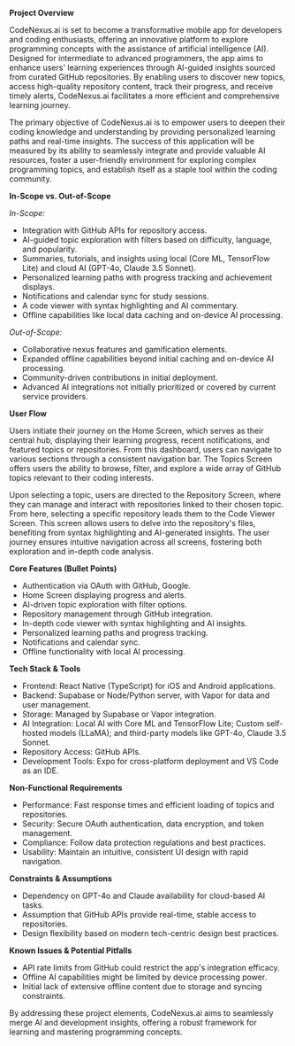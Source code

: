 **Project Overview**

CodeNexus.ai is set to become a transformative mobile app for developers and coding enthusiasts, offering an innovative platform to explore programming concepts with the assistance of artificial intelligence (AI). Designed for intermediate to advanced programmers, the app aims to enhance users' learning experiences through AI-guided insights sourced from curated GitHub repositories. By enabling users to discover new topics, access high-quality repository content, track their progress, and receive timely alerts, CodeNexus.ai facilitates a more efficient and comprehensive learning journey.

The primary objective of CodeNexus.ai is to empower users to deepen their coding knowledge and understanding by providing personalized learning paths and real-time insights. The success of this application will be measured by its ability to seamlessly integrate and provide valuable AI resources, foster a user-friendly environment for exploring complex programming topics, and establish itself as a staple tool within the coding community.

**In-Scope vs. Out-of-Scope**

*In-Scope:*
- Integration with GitHub APIs for repository access.
- AI-guided topic exploration with filters based on difficulty, language, and popularity.
- Summaries, tutorials, and insights using local (Core ML, TensorFlow Lite) and cloud AI (GPT-4o, Claude 3.5 Sonnet).
- Personalized learning paths with progress tracking and achievement displays.
- Notifications and calendar sync for study sessions.
- A code viewer with syntax highlighting and AI commentary.
- Offline capabilities like local data caching and on-device AI processing.

*Out-of-Scope:*
- Collaborative nexus features and gamification elements.
- Expanded offline capabilities beyond initial caching and on-device AI processing.
- Community-driven contributions in initial deployment.
- Advanced AI integrations not initially prioritized or covered by current service providers.

**User Flow**

Users initiate their journey on the Home Screen, which serves as their central hub, displaying their learning progress, recent notifications, and featured topics or repositories. From this dashboard, users can navigate to various sections through a consistent navigation bar. The Topics Screen offers users the ability to browse, filter, and explore a wide array of GitHub topics relevant to their coding interests.

Upon selecting a topic, users are directed to the Repository Screen, where they can manage and interact with repositories linked to their chosen topic. From here, selecting a specific repository leads them to the Code Viewer Screen. This screen allows users to delve into the repository's files, benefiting from syntax highlighting and AI-generated insights. The user journey ensures intuitive navigation across all screens, fostering both exploration and in-depth code analysis.

**Core Features (Bullet Points)**

- Authentication via OAuth with GitHub, Google.
- Home Screen displaying progress and alerts.
- AI-driven topic exploration with filter options.
- Repository management through GitHub integration.
- In-depth code viewer with syntax highlighting and AI insights.
- Personalized learning paths and progress tracking.
- Notifications and calendar sync.
- Offline functionality with local AI processing.

**Tech Stack & Tools**

- Frontend: React Native (TypeScript) for iOS and Android applications.
- Backend: Supabase or Node/Python server, with Vapor for data and user management.
- Storage: Managed by Supabase or Vapor integration.
- AI Integration: Local AI with Core ML and TensorFlow Lite; Custom self-hosted models (LLaMA); and third-party models like GPT-4o, Claude 3.5 Sonnet.
- Repository Access: GitHub APIs.
- Development Tools: Expo for cross-platform deployment and VS Code as an IDE.

**Non-Functional Requirements**

- Performance: Fast response times and efficient loading of topics and repositories.
- Security: Secure OAuth authentication, data encryption, and token management.
- Compliance: Follow data protection regulations and best practices.
- Usability: Maintain an intuitive, consistent UI design with rapid navigation.

**Constraints & Assumptions**

- Dependency on GPT-4o and Claude availability for cloud-based AI tasks.
- Assumption that GitHub APIs provide real-time, stable access to repositories.
- Design flexibility based on modern tech-centric design best practices.

**Known Issues & Potential Pitfalls**

- API rate limits from GitHub could restrict the app's integration efficacy.
- Offline AI capabilities might be limited by device processing power.
- Initial lack of extensive offline content due to storage and syncing constraints.

By addressing these project elements, CodeNexus.ai aims to seamlessly merge AI and development insights, offering a robust framework for learning and mastering programming concepts.